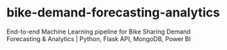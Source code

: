 # bike-demand-forecasting-analytics
End-to-end Machine Learning pipeline for Bike Sharing Demand Forecasting &amp; Analytics | Python, Flask API, MongoDB, Power BI
